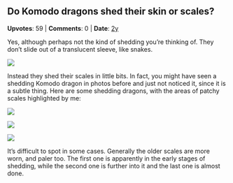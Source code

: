 ## Do Komodo dragons shed their skin or scales?
    
**Upvotes**: 59 | **Comments**: 0 | **Date**: [2y](https://www.quora.com/Do-Komodo-dragons-shed-their-skin-or-scales/answer/Gary-Meaney)

Yes, although perhaps not the kind of shedding you’re thinking of. They don’t slide out of a translucent sleeve, like snakes.

![](https://qph.fs.quoracdn.net/main-qimg-44c080f2293a6e706a20af6ce2209239-lq)

Instead they shed their scales in little bits. In fact, you might have seen a shedding Komodo dragon in photos before and just not noticed it, since it is a subtle thing. Here are some shedding dragons, with the areas of patchy scales highlighted by me:

![](https://qph.fs.quoracdn.net/main-qimg-307a1e29713c8f66cba76629e4f74e6a-pjlq)

![](https://qph.fs.quoracdn.net/main-qimg-6ac212f70e47895a186b0e0573e520bc-pjlq)

![](https://qph.fs.quoracdn.net/main-qimg-5ced12df15132ce387254197b4705f6b-pjlq)

It’s difficult to spot in some cases. Generally the older scales are more worn, and paler too. The first one is apparently in the early stages of shedding, while the second one is further into it and the last one is almost done.

